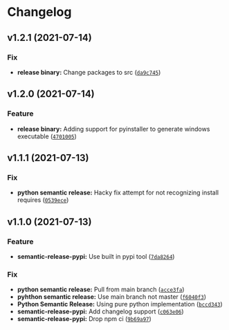 # Changelog

<!--next-version-placeholder-->

## v1.2.1 (2021-07-14)
### Fix
* **release binary:** Change packages to src ([`da9c745`](https://github.com/bradday4/SIM_GENERATOR/commit/da9c745f09de48927d98204aa294e807be1060db))

## v1.2.0 (2021-07-14)
### Feature
* **release binary:** Adding support for pyinstaller  to generate windows executable ([`4701005`](https://github.com/bradday4/SIM_GENERATOR/commit/4701005a5fe1802ea5d34a518dd2d00048acc70d))

## v1.1.1 (2021-07-13)
### Fix
* **python semantic release:** Hacky fix attempt for not recognizing install requires ([`0539ece`](https://github.com/bradday4/SIM_GENERATOR/commit/0539eceb785752e08cf252c5734f5dfe886f6826))

## v1.1.0 (2021-07-13)
### Feature
* **semantic-release-pypi:** Use built in pypi tool ([`7da8264`](https://github.com/bradday4/SIM_GENERATOR/commit/7da82649d6ab190330250c85350e20bd8e110e79))

### Fix
* **python semantic release:** Pull from main branch ([`acce3fa`](https://github.com/bradday4/SIM_GENERATOR/commit/acce3fa57fcea4d98f396bfbce759a2b3a86b407))
* **pyhthon semantic release:** Use main branch not master ([`f6040f3`](https://github.com/bradday4/SIM_GENERATOR/commit/f6040f39f4e344ebdfd338126f787af360c60764))
* **Python Semantic Release:** Using pure python implementation ([`bccd343`](https://github.com/bradday4/SIM_GENERATOR/commit/bccd343111735f3f0f1c11489c5c5c6f3a66fcb5))
* **semantic-release-pypi:** Add changelog support ([`c063e06`](https://github.com/bradday4/SIM_GENERATOR/commit/c063e0637f11ebbfd924f12120c501781f0e9ccf))
* **semantic-release-pypi:** Drop npm ci ([`9b69a97`](https://github.com/bradday4/SIM_GENERATOR/commit/9b69a973873a6e1d7cb1aa13867d5017045dc3f2))
